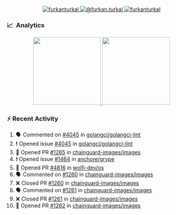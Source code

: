 <p align="center">
  <a href="https://linkedin.com/in/furkanturkal" target="blank">
    <img src="https://img.shields.io/badge/linkedin-%230077B5.svg?&style=for-the-badge&logo=linkedin&logoColor=white" alt="furkanturkal" />
  </a>
  <a href="https://medium.com/@furkan.turkal" target="blank">
    <img src="https://img.shields.io/badge/medium-%2312100E.svg?&style=for-the-badge&logo=medium&logoColor=white" alt="@furkan.turkal" />
  </a>
  <a href="https://twitter.com/furkanturkaI" target="blank">
    <img src="https://img.shields.io/badge/Twitter-1DA1F2?style=for-the-badge&logo=twitter&logoColor=white" alt="furkanturkaI" />
  </a>
</p>

### 📈 &nbsp;Analytics

<p align="center">
  <a href="https://coderstats.net/github/#Dentrax">
    <img height="180em" src="https://github-readme-stats-eight-theta.vercel.app/api?username=Dentrax&show_icons=true&theme=algolia&include_all_commits=true&count_private=true&line_height=26"/>
    <img height="180em" src="https://github-readme-stats-eight-theta.vercel.app/api/top-langs/?username=Dentrax&layout=compact&langs_count=8&theme=algolia&line_height=26"/>
  </a>
</p>

### :zap: Recent Activity

<!--START_SECTION:activity-->
1. 🗣 Commented on [#4045](https://github.com/golangci/golangci-lint/issues/4045#issuecomment-1695456851) in [golangci/golangci-lint](https://github.com/golangci/golangci-lint)
2. ❗ Opened issue [#4045](https://github.com/golangci/golangci-lint/issues/4045) in [golangci/golangci-lint](https://github.com/golangci/golangci-lint)
3. 💪 Opened PR [#1265](https://github.com/chainguard-images/images/pull/1265) in [chainguard-images/images](https://github.com/chainguard-images/images)
4. ❗ Opened issue [#1464](https://github.com/anchore/grype/issues/1464) in [anchore/grype](https://github.com/anchore/grype)
5. 💪 Opened PR [#4816](https://github.com/wolfi-dev/os/pull/4816) in [wolfi-dev/os](https://github.com/wolfi-dev/os)
6. 🗣 Commented on [#1260](https://github.com/chainguard-images/images/pull/1260#issuecomment-1692306328) in [chainguard-images/images](https://github.com/chainguard-images/images)
7. ❌ Closed PR [#1260](https://github.com/chainguard-images/images/pull/1260) in [chainguard-images/images](https://github.com/chainguard-images/images)
8. 🗣 Commented on [#1261](https://github.com/chainguard-images/images/pull/1261#issuecomment-1692306038) in [chainguard-images/images](https://github.com/chainguard-images/images)
9. ❌ Closed PR [#1261](https://github.com/chainguard-images/images/pull/1261) in [chainguard-images/images](https://github.com/chainguard-images/images)
10. 💪 Opened PR [#1262](https://github.com/chainguard-images/images/pull/1262) in [chainguard-images/images](https://github.com/chainguard-images/images)
<!--END_SECTION:activity-->
